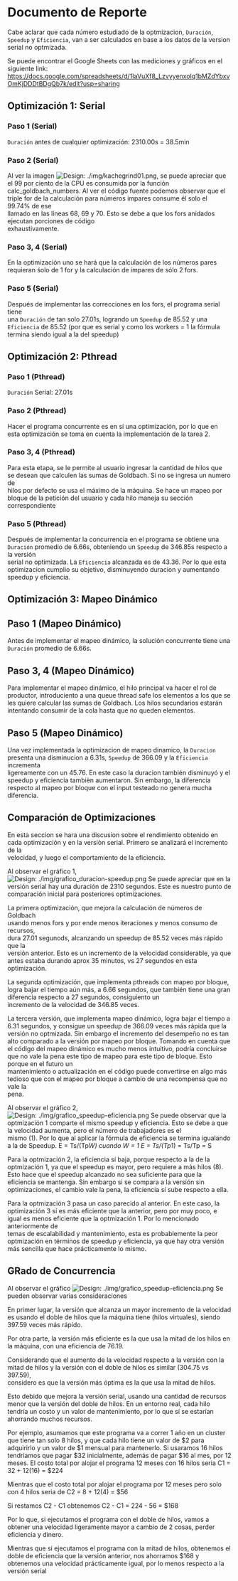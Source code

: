 # Documento de Reporte

Cabe aclarar que cada número estudiado de la optmizacion, `Duración`, `Speedup`
y `Eficiencia`, van a ser calculados en base a los datos de la version
serial no optmizada.

Se puede encontrar el Google Sheets con las mediciones y gráficos en el
siguiente link:
<https://docs.google.com/spreadsheets/d/1IaVuXf8_Lzvyyenxolq1bMZdYbxvOmKjDDDtBDgQb7k/edit?usp=sharing>

## Optimización 1: Serial

### Paso 1 (Serial)

`Duración` antes de cualquier optimización: 2310.00s = 38.5min

### Paso 2 (Serial)

Al ver la imagen ![Design: ./img/kachegrind01.png](./img/kachegrind01.png), se
puede apreciar que el 99 por ciento de la CPU es consumida por la función  
calc_goldbach_numbers. Al ver el código fuente podemos observar que el triple
for de la calculación para números impares consume él solo el 99.74% de ese  
llamado en las líneas 68, 69 y 70.
Esto se debe a que los fors anidados ejecutan porciones de código  
exhaustivamente.

### Paso 3, 4 (Serial)

En la optimización uno se hará que la calculación de los números pares requieran
śolo de 1 for y la calculación de impares de sólo 2 fors.

### Paso 5 (Serial)

Después de implementar las correcciones en los fors, el programa serial tiene  
una `Duración` de tan solo 27.01s, logrando un `Speedup` de 85.52 y una
`Eficiencia` de 85.52 (por que es serial y como los workers = 1 la fórmula  
termina siendo igual a la del speedup)

## Optimización 2: Pthread

### Paso 1 (Pthread)

`Duración` Serial: 27.01s

### Paso 2 (Pthread)

Hacer el programa concurrente es en sí una optimización, por lo que en esta
optimización se toma en cuenta la implementación de la tarea 2.

### Paso 3, 4 (Pthread)

Para esta etapa, se le permite al usuario ingresar la cantidad de hilos que  
se desean que calculen las sumas de Goldbach. Si no se ingresa un numero de  
hilos por defecto se usa el máximo de la máquina.
Se hace un mapeo por bloque de la petición del usuario y cada hilo maneja
su sección correspondiente

### Paso 5 (Pthread)

Después de implementar la concurrencia en el programa se obtiene una `Duración`
promedio de 6.66s, obteniendo un `Speedup` de 346.85s respecto a la versión  
serial no optimizada. La `Eficiencia` alcanzada es de 43.36. Por lo que
esta optimizacion cumplio su objetivo, disminuyendo duracion y aumentando
speedup y eficiencia.

## Optimización 3: Mapeo Dinámico

## Paso 1 (Mapeo Dinámico)

Antes de implementar el mapeo dinámico, la solución concurrente tiene una  
`Duración` promedio de 6.66s.

## Paso 3, 4 (Mapeo Dinámico)

Para implementar el mapeo dinámico, el hilo principal va hacer el rol de  
productor, introduciento a una queue thread safe los elementos a los que se les
quiere calcular las sumas de Goldbach. Los hilos secundarios estarán intentando
consumir de la cola hasta que no queden elementos.

## Paso 5 (Mapeo Dinámico)

Una vez implementada la optimizacion de mapeo dinamico, la `Duracion` presenta
una disminucion a 6.31s, `Speedup` de 366.09 y la `Eficiencia` incrementa  
ligereamente con un 45.76. En este caso la duracion también disminuyó y el
speedup y eficiencia tambièn aumentaron. Sin embargo, la diferencia respecto
al mapeo por bloque con el input testeado no genera mucha diferencia.

## Comparación de Optimizaciones

En esta seccion se hara una discusion sobre el rendimiento obtenido en cada
optimización y en la versiòn serial. Primero se analizará el incremento de la  
velocidad, y luego el comportamiento de la eficiencia.  

Al observar el gráfico 1,  
![Design: ./img/grafico_duracion-speedup.png](./img/grafico_duracion-speedup.png)
Se puede apreciar que en la versión serial hay una duración de 2310 segundos.
Este es nuestro punto de comparación inicial para posteriores optimizaciones.

La primera optimización, que mejora la calculación de números de Goldbach  
usando menos fors y por ende menos iteraciones y menos consumo de recursos,  
dura 27.01 segunods, alcanzando un speedup de 85.52 veces más rápido que la  
versión anterior. Esto es un incremento de la velocidad considerable, ya que
antes estaba durando aprox 35 minutos, vs 27 segundos en esta optimización.

La segunda optimización, que implementa pthreads con mapeo por bloque,
logra bajar el tiempo aún más, a 6.66 segundos, que
también tiene una gran diferencia respecto a 27 segundos, consiguiento un  
incremento de la velocidad de 346.85 veces.  

La tercera versión, que implementa mapeo dinámico, logra bajar el tiempo a 6.31
segundos, y consigue un speedup de 366.09 veces más rápida que la versión no
optmizada. Sin embargo el incremento del desempeño no es tan alto comparado a
la versión por mapeo por bloque. Tomando en cuenta que el código del mapeo
dinámico es mucho menos intuitivo, podría concluirse que no vale la pena
este tipo de mapeo para este tipo de bloque. Esto porque en el futuro un  
mantenimiento o actualización en el código puede convertirse en algo más  
tedioso que con el mapeo por bloque a cambio de una recompensa que no vale la  
pena.  

Al observar el gráfico 2,  
![Design: ./img/grafico_speedup-eficiencia.png](./img/grafico_speedup-eficiencia.png)
Se puede observar que la optmización 1 comparte el mismo speedup y eficiencia.
Esto se debe a que la velocidad aumenta, pero el número de trabajadores es el  
mismo (1). Por lo que al aplicar la fórmula de eficiencia se termina igualando
a la de Speedup. 
  E = Ts/(Tp*W)
    cuando W = 1
  E = Ts/(Tp*1) = Ts/Tp = S

Para la optmización 2, la eficiencia sí baja, porque respecto a la de la  
optmización 1, ya que el speedup es mayor, pero requiere a más hilos (8).
Esto hace que el speedup alcanzado no sea suficiente para que la eficiencia se
mantenga. Sin embargo si se compara a la versión sin optimizaciones, el cambio
vale la pena, la eficiencia sí sube respecto a ella.

Para la optmización 3 pasa un caso parecido al anterior. En este caso, la  
optimización 3 sí es más eficiente que la anterior, pero por muy poco, e igual
es menos eficiente que la optmización 1. Por lo mencionado anteriormente de  
temas de escalabilidad y mantenimiento, esta es probablemente la peor  
optmización en términos de speedup y eficiencia, ya que hay otra versión más
sencilla que hace prácticamente lo mismo.

## GRado de Concurrencia

Al observar el gráfico
![Design: ./img/grafico_speedup-eficiencia.png](./img/grafico_speedup-eficiencia.png)
Se pueden observar varias consideraciones

En primer lugar, la versión que alcanza un mayor incremento de la velocidad
es usando el doble de hilos que la máquina tiene (hilos virtuales), siendo  
397.59 veces más rápido.

Por otra parte, la versión más eficiente es la que usa la mitad de los hilos
en la máquina, con una eficiencia de 76.19.

Considerando que el aumento de la velocidad respecto a la versión con la mitad
de hilos y la versión con el doble de hilos es similar (304.75 vs 397.59),  
considero es que la versión más óptima es la que usa la mitad de hilos.

Esto debido que mejora la versión serial, usando una cantidad de recursos  
menor que la versión del doble de hilos. En un entorno real, cada hilo tendría
un costo y un valor de mantenimiento, por lo que sí se estarían ahorrando
muchos recursos.

Por ejemplo, asumamos que este programa va a correr 1 año en un cluster que
tiene tan solo 8 hilos, y que cada hilo tiene un valor de $2 para adquirirlo
y un valor de $1 mensual para mantenerlo. Si usaramos 16 hilos tendríamos que
pagar $32 inicialmente, además de pagar $16 al mes, por 12 meses. El costo
total por alojar el programa 12 meses con 16 hilos seria
  C1 = 32 + 12(16) = $224

Mientras que el costo total por alojar el programa por 12 meses pero solo con
4 hilos seria de 
  C2 = 8 + 12(4) = $56

Si restamos C2 - C1 obtenemos
  C2 - C1 = 224 - 56 = $168

Por lo que, si ejecutamos el programa con el doble de hilos, vamos a obtener una
velocidad ligeramente mayor a cambio de 2 cosas, perder eficiencia y dinero.

Mientras que si ejecutamos el programa con la mitad de hilos, obtenemos el  
doble de eficiencia que la versión anterior, nos ahorramos $168 y obtenemos
una velocidad prácticamente igual, por lo menos respecto a la versión serial

